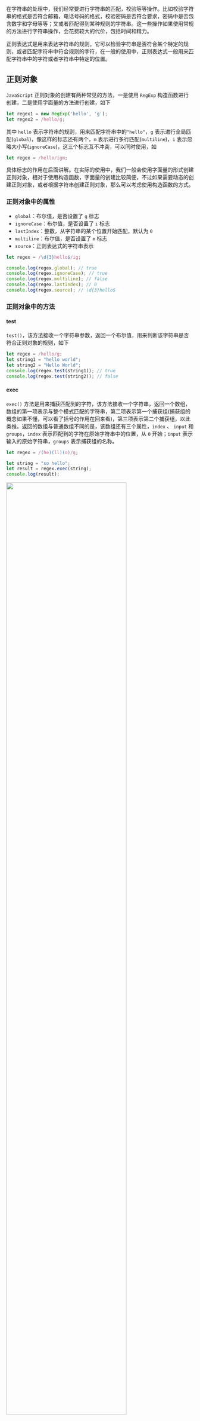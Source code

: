 在字符串的处理中，我们经常要进行字符串的匹配，校验等等操作。比如校验字符串的格式是否符合邮箱，电话号码的格式，校验密码是否符合要求，密码中是否包含数字和字母等等；又或者匹配得到某种规则的字符串。这一些操作如果使用常规的方法进行字符串操作，会花费较大的代价，包括时间和精力。

正则表达式是用来表达字符串的规则，它可以检验字符串是否符合某个特定的规则，或者匹配字符串中符合规则的字符，在一般的使用中，正则表达式一般用来匹配字符串中的字符或者字符串中特定的位置。

## 正则对象

`JavaScript` 正则对象的创建有两种常见的方法，一是使用 `RegExp` 构造函数进行创建，二是使用字面量的方法进行创建，如下

```javascript
let regex1 = new RegExp('hello', 'g');
let regex2 = /hello/g;
```

其中 `hello` 表示字符串的规则，用来匹配字符串中的`"hello"`，`g` 表示进行全局匹配(`global`)，像这样的标志还有两个，`m` 表示进行多行匹配(`multiline`)，`i` 表示忽略大小写(`ignoreCase`)，这三个标志互不冲突，可以同时使用，如

```javascript
let regex = /hello/igm;
```

具体标志的作用在后面讲解。在实际的使用中，我们一般会使用字面量的形式创建正则对象，相对于使用构造函数，字面量的创建比较简便，不过如果需要动态的创建正则对象，或者根据字符串创建正则对象，那么可以考虑使用构造函数的方式。

### 正则对象中的属性

- `global`：布尔值，是否设置了 `g` 标志
- `ignoreCase`：布尔值，是否设置了 `i` 标志
- `lastIndex`：整数，从字符串的某个位置开始匹配，默认为 `0`
- `multiline`：布尔值，是否设置了 `m` 标志
- `source`：正则表达式的字符串表示

```javascript
let regex = /\d{3}hello$/ig;

console.log(regex.global); // true
console.log(regex.ignoreCase); // true
console.log(regex.multiline); // false
console.log(regex.lastIndex); // 0
console.log(regex.source); // \d{3}hello$
```

### 正则对象中的方法

#### test

`test()`，该方法接收一个字符串参数，返回一个布尔值，用来判断该字符串是否符合正则对象的规则，如下

```javascript
let regex = /hello/g;
let string1 = "hello world";
let string2 = "Hello World";
console.log(regex.test(string1)); // true
console.log(regex.test(string2)); // false
```

#### exec

`exec()` 方法是用来捕获匹配到的字符，该方法接收一个字符串，返回一个数组，数组的第一项表示与整个模式匹配的字符串，第二项表示第一个捕获组(捕获组的概念如果不懂，可以看了括号的作用在回来看)，第三项表示第二个捕获组，以此类推。返回的数组与普通数组不同的是，该数组还有三个属性，`index` 、 `input` 和 `groups`，`index` 表示匹配到的字符在原始字符串中的位置，从 `0` 开始；`input` 表示输入的原始字符串，`groups` 表示捕获组的名称。

```javascript
let regex = /(he)(ll)(o)/g;

let string = "so hello";
let result = regex.exec(string);
console.log(result);
```

<img src="https://gitee.com/lastknightcoder/blogimage/raw/master/img/20200527135642.png" width="80%"/>

输出为

```javascript
[
  'hello',
  'he',
  'll',
  'o',
  index: 3,
  input: 'so hello',
  groups: undefined
]
```

如果正则对象的标志有 `g` 的话，那么在执行 `exec()` 方法后会改变 `lastIndex` 为匹配字符串后字符的 `index`，接下来再次执行 `exec()` 方法时将会从 `lastIndex` 处开始匹配，如

```javascript
let string = "ab abc abc";
let regex = /ab/g;

console.log(regex.lastIndex); // 0
regex.exec(string);
console.log(regex.lastIndex); // 2

regex.exec(string);
console.log(regex.lastIndex); // 5

regex.exec(string);
console.log(regex.lastIndex); // 9

regex.exec(string); // 匹配不到会返回 null
console.log(regex.lastIndex); // 重新变为 0
```

### 构造函数RegExp的属性

构造函数 `RegExp` 中有一些静态属性，这些属性会保存最近一次正则对象操作的一些信息，并且这些属性有两种方法访问，一种是具有语义的长属性名，一种是简短的短属性名，具体如下：

- `input`：短属性名为 `$_`，最近一次要匹配的字符串
- `lastMatch`：`$&`，最近一次的匹配项
- `leftContext`：$\`， `input` 中 `lastMatch` 的左边部分
- `rightContext`：`$'`，`input` 中 `lastMatch` 的右边部分
- `$1, $2, ...`：后面介绍

```javascript
let regex = /hello/g;
let string = "he hello llo";
regex.exec(string);

console.log(RegExp.input); // he hello llo
console.log(RegExp.lastMatch); // hello
console.log(RegExp.leftContext); // he_ (从_表示空格)
console.log(RegExp.rightContext); // _llo
```

## 字符串方法

在字符串中，有许多的方法也是与正则表达式有关的，如 `replace`，`match`，下面就简单介绍一下。

### replace

`replace()` 方法的作用是使用新的字符串替换字符串中的某些内容，该方法接收两个参数，第一个参数表示字符串中要被替换的内容，它可以是一个具体的字符串或者是一个正则对象，第二个参数为一个字符串，这个参数是用来替换第一个参数的，如

```javascript
let string = "gello";
string = string.replace('g', 'h'); // 将 string 中的 g 替换为 h
console.log(string); // hello
```

```javascript
let string = "abc";
string = string.replace(/[ab]/g, '#'); // 将字符串中的 a 或 b 替换为 #
console.log(string); // ##c
```

在上面中使用了 `[ab]`，这个表示 `a` 或者 `b`，具体会在元字符那里讲解。

### match

`match` 方法的作用与 `exec` 的作用差不多，不过一个是 `RegExp` 对象的方法，一个是 `String` 对象的方法。`match` 方法接收一个正则对象，它返回一个数组，根据正则对象是否设置了 `g` 标志，返回的结果也不相同。

如果没有设置 `g` 标志，即不会全局匹配，只会匹配一次，那么它返回的结果与 `exec` 返回的结果相同，数组的第一个元素表示匹配的字符串，后面的元素表示捕获组，并且也有 `input`，`index`，`groups`等属性，表示的含义也痛 `exec`，如下

```javascript
let string = "hello";
let result = string.match(/(?<h>he)(?<l>ll)(o)/);
console.log(result);
```

输出为

```javascript
[
  'hello',
  'he',
  'll',
  'o',
  index: 0,
  input: 'hello',
  groups: [Object: null prototype] { h: 'he', l: 'll' }
]
```

这次的正则表达式跟以往的不同，这次我设置了捕获组的名称，如

```javascript
(?<h>he)
```

即将捕获组 `(he)` 的名称设置为了 `h`，设置捕获组名称的格式如下

```javascript
(?<捕获组名称>捕获组内容)
```

为捕获组设置名称，可以方便在后面进行引用。

如果设置了 `g` 标志，这时返回值与 `exec` 方法就不同了，它会将字符串中所有符合正则表达式规则的内容都匹配出来，并放入数组中，如

```javascript
let string = "hello";
let re = /(?<h>he)(?<l>ll)(o)/g;
let result = string.match(re);
console.log(result); // [ 'hello' ]

string = "hello helloworld";
result = string.match(re);
console.log(result); // [ 'hello', 'hello' ]
```

这时设置的捕获组的信息就提取不到了，所以从某种程度上说，`exec` 的功能比 `match` 更加的强大，不过 `exec` 并不能一次提取出字符串中所有符合规则的内容，而是需要做一个循环，如下

```javascript
let string = "hello helloworld";
let re = /(?<h>he)(?<l>ll)(o)/g;
let result;
let results = new Array();
// 当 re.exec()不为 null 时
while (result = re.exec(string)) {
    results.push(result[0]); // result 中还包含了捕获组的信息
}
console.log(results); // [ 'hello', 'hello' ]
```

## 字符匹配

上面使用正则表达式进行匹配都是进行精确的匹配，如 `/hello/`，匹配字符串中的 `hello` 内容，这样我们根本无法领会到正则表达式的强大，正则表达式正是强大在它模糊匹配的能力，比如我们在 `Windows` 中进行文件查找，有时我们不记得文件的具体名称，比如忘了某个字母，这个时候我们会用 `.` 去表示任意的字母去进行查找。现在我们就来讲讲正则表达式模糊匹配的能力。

### 字符组

在进行匹配的时候，如果我们不确定某个位置的字符是什么，我们可以使用表示特定含义的字符来占据这个位置，比如 `[abc]` 表示这个位置是 `a`，`b`，`c` 中的某个字符。如果我们想表示这个字符是小写字母，按照上面的写法，你可能会这么写 `[abcdefghijklmnopqrstuvwxyz]`，这样的写法有点反人类，我们可以使用范围表示法来代替上面的写法，如 `[a-z]` 的写法就表示所有的小写字母，同理 `[A-Z]` 就表示所有的大写字母，`[0-9]` 就表示数字，`[0-9a-zA-Z]` 表示这个位置可以是数字，小写字母，大写字母。如下

```java
let re = /[a-zA-Z0-9]/;
console.log(re.test('0')); // true
console.log(re.test('s')); // true
console.log(re.test('S')); // true
console.log(re.test('?')); // false
```

我们可以在 `[]` 中加入 `^` 表示取反，如 `[^0-9]` 表示非数字，即它可以匹配所有的非数字

```javascript
let re = /[^0-9]/;
console.log(re.test("2")); // false
console.log(re.test("a")); // true
console.log(re.test("?")); // true
```

我们还可以使用**元字符**来占据位置，比如 `\d` 就代表数字，它的作用与 `[0-9]` 是一样的，常见的元字符如下所示(不包含表示位置的元字符，表示位置的元字符在后面介绍)

| 元字符 | 含义                                                |
| ------ | --------------------------------------------------- |
| `\d`   | 表示数字                                            |
| `\s`   | 表示空白字符，包括空格，回车，制表符等等            |
| `\w`   | 表示数字，大小写字母和下划线，相当于 `[0-9a-zA-Z_]` |
| `.`    | 表示任意一个字符                                    |

来看几个例子

```javascript
// 表示数字
let re1 = /\d/;
console.log(re1.test("2")); // true

// 空白字符
let re2 = /\s/;
console.log(re2.test(" ")); // true
console.log(re2.test("\t")); // true
console.log(re2.test("\n")); // true

// 表示大小写字母，数字和下划线
let re3 = /\w/;
console.log(re3.test("2")); // true
console.log(re3.test("a")); // true
console.log(re3.test("A")); // true
console.log(re3.test("_")); // true
```

与在 `[]` 中加入 `^`表示取反，上面的元字符也有对应的元字符表示取反的概念

| 元字符 | 含义                         |
| ------ | ---------------------------- |
| `\D`   | 与 `\d` 相反，表示非数字     |
| `\S`   | 与 `\s` 相反，表示非空白字符 |
| `\W`   | 与 `\w` 相反，表示非单词     |

```javascript
let re1 = /\D/;
console.log(re1.test("2")); // false
console.log(re1.test("\n")); // true

let re2 = /\S/;
console.log(re2.test(" ")); // false
console.log(re2.test("9")); // true

let re3 = /\W/;
console.log(re3.test("0")); // false
console.log(re3.test("\t")); // true
```

### 量词

现在我们假设使用正则表达式去匹配电话号码，假设电话号码就是 `11` 位数字，所以写出来的正则表达式是这样的 `\d\d\d\d\d\d\d\d\d\d\d`，这种写法也相当的反人类，不仅难读(需要一个个数才知道有多少个数)，而且写起来也麻烦，我们可以使用量词来简写上面的表达式，如 `\d{11}` 就表示 `\d` 连续出现 `11` 次，常见的量词写法如下

| 量词    | 含义                                              |
| ------- | ------------------------------------------------- |
| `{n}`   | 表示连续出现 `n` 次                               |
| `{m,n}` | 表示连续出现 `m-n`，最少出现 `m`，最多出现 `n` 次 |
| `{n,}`  | 表示连续出现最少 `n` 次(包括 `n` 次)              |
| `*`     | 表示连续出现**任意**多次                          |
| `+`     | 表示连续出现 `1` 次或 `1` 次以上                  |
| `?`     | 表示出现 `0` 次或 `1` 次                          |

```javascript
// 匹配连续出现的 5 位数字
let re = /\d{5}/g;
let string = "123 1234 12345 654321";
console.log(string.match(re)); // [ '12345', '65432' ]
```

```javascript
// 匹配连续出现的 2-3 位数字
let re = /\d{2,3}/g;
let string = "12 123 1234";
console.log(string.match(re)); // [ '12', '123', '123' ]
```

```javascript
// 匹配连续出现 4 位及 4 位以上的数字
let re = /\d{4,}/g;
let string = "12 123 1234 12345";
console.log(string.match(re)); // [ '1234', '12345' ]
```

```javascript
// b 可以出现任意次
let re = /ab*c/g;
let string = "ac abc abbc abbbc";
console.log(string.match(re)); // [ 'ac', 'abc', 'abbc', 'abbbc' ]
```

```javascript
// b 出现 1 次或 1 次以上
let re = /ab+c/g;
let string = "ac abc abbc abbbc";
console.log(string.match(re)); // [ 'abc', 'abbc', 'abbbc' ]
```

```javascript
// b 出现 0 次或 1 次
let re = /ab?c/g;
let string = "ac abc abbc abbbc";
console.log(string.match(re));
```

### 贪婪匹配与惰性匹配

所谓的贪婪匹配就是尽可能的多匹配，如

```javascript
let re = /ab+/g;
let string = "abbbb";
console.log(string.match(re)); // [ 'abbbb' ]
```

明明匹配 `ab` 也可以，但是它会尽可能多的匹配，这就是贪婪模式，与此相对的是惰性匹配，惰性匹配就是在满足条件的情况下会尽可能的少匹配，如上例就会匹配 `ab`，在默认的情况下是贪婪匹配，要使用惰性匹配就要使用惰性量词

| 贪婪    | 惰性     |
| ------- | -------- |
| `+`     | `+?`     |
| `*`     | `*?`     |
| `?`     | `??`     |
| `{n,m}` | `{n,m}?` |
| `{n,}`  | `{n,}?`  |

```javascript
let re = /ab+?/g;
let string = "abbbb";
console.log(string.match(re)); // [ 'ab' ]
```

现在考虑根据 `html` 字符串获得某 `id` 属性，如 `<div id="container" class="active"></div>`，如果我们使用贪婪匹配的话，考虑这样的匹配规则 `/id=".*"/`，那么捕获到的并不是我们想要的

```javascript
let re = /id=".*"/;
let string = "<div id=\"container\" class=\"active\"></div>";
console.log(re.exec(string)[0]); // id="container" class="active"
```

我们发现匹配到的是 `id="container" class="active"`，因为在贪婪模式下再符合条件的情况下会尽可能多的匹配，所以会直接匹配到最后一个双引号，解决办法有两种，其中简单的解决办法就是使用惰性匹配

```javascript
let re = /id=".*?"/;
let string = "<div id=\"container\" class=\"active\"></div>";
console.log(re.exec(string)[0]); // id="container"
```

另一种办法就比较 `trick`，我觉得只可意会，难以言传

```javascript
let re = /id="[^"]*"/;
let string = "<div id=\"container\" class=\"active\"></div>";
console.log(re.exec(string)[0]); // id="container"
```

仔细体会上面的写法吧，我觉得很好用，比如获得某标签的标签名

```javascript
let re = /<[^>]*>/;
let string = "<div></div>";
console.log(re.exec(string)[0]); // <div>
```

### 分支

有时候我们需要在多个分支之间进行选择，比如匹配十六进制表示的颜色，有两种表示，一种是 `#F4E242` 六位的，一种是简写的 `#FFF` 三位表示的，我们可以使用 `|` 来表示或的关系

```javascript
let regex = /#([0-9a-fA-F]{6}|[0-9a-fA-F]{3})/g;
let string1 = "#FFF";
let string2 = "#F34E23"
console.log(string1.match(regex)); // [ '#FFF' ]
console.log(string2.match(regex)); // [ '#F34E23' ]
```

## 括号的作用

### 分组与分支

假设我们要匹配 `I love Java` 和 `I love C` 这两句话，你可能会写出这样的正则表达式

```javascript
/I love Java|C/
```

但是这个正则表达式表示的是 `I love Java` 或者 `C` 而不是 `I love C`，正确的写法应该是这样

```javascript
/I love (Java|C)/
```

`Java` 和 `C` 选其一。

### 捕获数据

假设我们要匹配一个格式为 `yyyy-mm-dd` 格式的日期，并且希望获得年月日，那么可能会这么写

```javascript
let re = /\d{4}-\d{2}-\d{2}/;
let string = "2020-05-27";
let result = re.exec(string)[0]; // 2020-05-27
let results = result.split("-");
console.log("year:" + results[0]); // year:2020
console.log("month:" + results[1]); // month:05
console.log("day:" + results[2]); // day:27
```

其实我们可以通过添加括号来捕获数据，对于被括号包起来的数据，其匹配的内容会被提取出来，添加到返回的数组中，如

```javascript
let re = /(\d{4})-(\d{2})-(\d{2})/;

let string = "2020-05-27";
let result = re.exec(string);

console.log("year:" + result[1]); // 第一个捕获组 \d{4} 匹配的内容
console.log("month:" + result[2]); // 第二个捕获组 \d{2} 匹配的内容
console.log("day:" + result[3]); // 第三个捕获组 \d{2} 匹配的内容
```

上面我们对年月日的规则使用括号包了起来，在进行匹配时，对应被匹配到的数据会添加到数组中，在介绍 `exec` 方法时，其返回的数组，第一个元素表示匹配到的字符串，后面的元素表示捕获组(括号包起来)中捕获的内容。

#### RegExp的属性$1...

除了可以根据返回的数组 `result` 来得到捕获的数据，还可以通过在上面提过一嘴的 `RegExp` 构造函数的属性 `$1, $2, $3 ...` 等等来获得所捕获的内容，其中 `$1` 表示第一个捕获组所匹配的内容，如下

```javascript
let re = /(\d{4})-(\d{2})-(\d{2})/;

let string = "2020-05-27";
let result = re.exec(string);

console.log("year:" + RegExp.$1); // year:2020
console.log("month:" + RegExp.$2); // month:05
console.log("day:" + RegExp.$3); // day:27
```

每次在使用正则表达式进行匹配时，`RegExp` 中的 `$1, $2, $3 ...` 也会相应的更新。

#### 括号嵌套

现在考虑如果括号有嵌套的情况，比如上面日期格式捕获更精准的表达式

```javascript
/(\d{4})-((0[1-9])|(1[0-2]))-((0[1-9])|([1-2]\d)|(3[0-1]))/
```

上面括号嵌套的很复杂，在原理上，被括号包起来的规则所匹配的内容都会被捕获，那么嵌套带来的问题就是，捕获的顺序哪个在前，哪个在后，其实也很简单，根据左括号来，比如上式中的捕获顺序为

1. `(\d{4})`
2. `((0\d)|(1[0-2]))`
3. `(0\d)`
4. `(1[0-2])`
5. `((0[1-9])|([1-2]\d)|(3[0-1]))`
6. `(0[1-9])`
7. `([1-2]\d)`
8. `(3[0-1])`

所以如果使用上面的正则表达式进行捕获得到年月日的信息，根据分析年是第一捕获组，月是第二捕获组，日是第五捕获组

```javascript
let re = /(\d{4})-((0[1-9])|(1[0-2]))-((0[1-9])|([1-2]\d)|(3[0-1]))/;
let date = "2020-05-27";

let result = re.exec(date);

console.log(result[1], result[2], result[5]); // 2020 05 27
```

由于无用的捕获组太多，导致想要提取包含信息的捕获组获取困难，其实仔细观察，里面的大多数括号主要是为分支做准备的，对于这些捕获组，我们可以考虑不捕获，仅仅作为分支使用，我们在括号里面的前方加入 `?:` 表示该括号匹配的内容不进行捕获，如下

```javascript
let re = /(\d{4})-((?:0[1-9])|(?:1[0-2]))-((?:0[1-9])|(?:[1-2]\d)|(?:3[0-1]))/;
let date = "2020-05-27";

let result = re.exec(date);

console.log(result[1], result[2], result[3]); // 2020 05 27
```

如果作为分支的括号太多，为每一个分支添加 `?:` 也比较费力，那么可以考虑给包含信息的捕获组命名，命名的方法在上面有提到过

```javascript
let re = /(?<year>\d{4})-(?<month>(0[1-9])|(1[0-2]))-(?<day>(0[1-9])|([1-2]\d)|(3[0-1]))/;
let date = "2020-05-27";

let result = re.exec(date);
let groups = result.groups;

console.log(groups.year, groups.month, groups.day); // 2020 05 27
```

通过给捕获组命名，可以方便的通过 `groups` 对象得到想要的数据。

### 反向引用

现在再次考虑匹配日期，已知下面这三种日期格式都可以

```javascript
2017-02-12
2017 02 12
2017/02/12
```

所以你可能会写出这样的正则表达式

```javascript
/\d{4}(-| |\/)\d{2}(-| |\/)\d{2}/
```

经过测试，发现能符合要求

```javascript
console.log(re.test("2017-02-17")); // true
console.log(re.test("2017 02 17")); // true
console.log(re.test("2017/02/17")); // true
```

但是你会发现一些意外的情况

```javascript
console.log(re.test("2017-02/17")); // true
console.log(re.test("2017-02 17")); // true
console.log(re.test("2017 02-17")); // true
```

前后的分隔符不一致的情况也能够匹配，而我们要求的是前后的分隔符是一样的，这个时候我们可以通过引用分组，使得前面和后面的分隔符是一样的，如下

```javascript
let re = /\d{4}(-| |\/)\d{2}\1\d{2}/;

console.log(re.test("2017-02-17")); // true
console.log(re.test("2017 02 17")); // true
console.log(re.test("2017/02/17")); // true

console.log(re.test("2017-02/17")); // false
console.log(re.test("2017-02 17")); // false
console.log(re.test("2017 02-17")); // false
```

注意到我们对于后面的分组，我们使用了 `\1` 去进行替代，`\1` 的意思就是代表引用第一个分组，这样就可以做到这个地方与前面的分组相同。同理我们也可以使用 `\2` 表示引用第二个分组(如果有的话，如果没有就单纯的表示匹配字符串 `"\2"`)。

## 位置匹配

### 相关元字符

正则表达式中的最后一个内容就是关于位置的匹配，与字符匹配不同，位置匹配时匹配字符间的位置，常见有关位置的元字符如下

| 元字符   | 含义                                 |
| -------- | ------------------------------------ |
| `^`      | 开头位置                             |
| `$`      | 结尾位置                             |
| `\b`     | 单词边界，即 `\w` 与 `\W` 之间的位置 |
| `(?=p)`  | 匹配 `p` 模式前面的位置，具体见例子  |
| `(?<=p)` | 匹配 `p` 模式后面的位置              |

```javascript
let string = "[JS] hello";
let result = string.replace(/^/,"#");
console.log(result); // #[JS] hello

result = string.replace(/$/, "#");
console.log(result); // [JS] hello#

result = string.replace(/\b/g, "#"); // \b 是 \w 与 \W 之间的位置，表示单词的边界
console.log(result); // [#JS#] #hello#

result = string.replace(/(?=hello)/, "#"); // hello 前面的位置
console.log(result); // [JS] #hello

result = string.replace(/(?<=hello)/, "#"); // hello 后面的位置
console.log(result); // [JS] hello#
```

同理，也有元字符表示与上面相反的意义

| 元字符   | 含义                                              |
| -------- | ------------------------------------------------- |
| `\B`     | 与 `\b` 相反，表示非单词边界                      |
| `(?!p)`  | 与 `(?=p)` 相反，表示不是 `p` 前面位置的所有位置  |
| `(?<!p)` | 与 `(?<=p)` 相反，表示不是 `p` 后面位置的所有位置 |

```javascript
let string = "[JS] hello";
let result = string.replace(/\B/g,"#");
console.log(result); // #[J#S]# h#e#l#l#o

result = string.replace(/(?!hello)/g, "#"); // 不是 hello 前面位置的所有位置
console.log(result); // #[#J#S#]# h#e#l#l#o#

result = string.replace(/(?<!hello)/g, "#"); // 不是 hello 后面位置的所有位置
console.log(result); // #[#J#S#]# #h#e#l#l#o
```

### 千位分隔符案例

现在来做一个案例，将数字转化为千位分隔符表示法，如 `12345678` 转化为 `12,345,678`，我们首先找到后三位数字的前面位置，然后添加逗号，如下

```javascript
let string = "12345678";
result = string.replace(/(?=(\d{3})$)/g,",");
console.log(result); // 12345,678
```

进一步弄出所有的逗号

```javascript
result = string.replace(/(?=(\d{3})+$)/g,","); // 12,345,678
```

但是还是有一个小小问题，测试的数字个数是三的倍数的时候，在开头也会添加一个逗号

```javascript
let string = "123456789";
result = string.replace(/(?=(\d{3})+$)/g,",");
console.log(result); // ,123,456,789
```

我们可以修改正则表达式如下

```javascript
result = string.replace(/(?=(?!^)(\d{3})+$)/g,",");
```

其中 `(?!^)` 表示不是开头的位置。如果希望支持更多的格式，比如 `1234567 12345678` 转换为 `1,234,567 12,345,678`，只要将上面的表达式中的开头，结尾替换为 `\b` 即可

```javascript
let string = "1234567 12345678";
result = string.replace(/(?=(?!\b)(\d{3})+\b)/g,",");
console.log(result); // 1,234,567 12,345,678
```

考虑到 `(?!\b)` 就相当于 `\B`，所以上面的表达式也可简写如下

```javascript
/(?=\B(\d{3})+\b)/g
```

### 多行模式

正则表达式有三个常见的标志，分别为全局模式 `g`，表示进行全局匹配，如果不设置该标志，那么只会匹配一次，如果字符串后面还要符合规则的字符串，是不会被匹配的，对于 `exec()` 方法，非全局模式下不会更改 `lastIndex`，即 `lastIndex` 始终是 `0`。

```javascript
let string = "hello hello";

let re1 = /hello/;
let re2 = /hello/g;

// 非全局替换 只会替换匹配到的第一个 hello
console.log(string.replace(re1, "#")); // # hello
// 全局替换 字符串中所以的 hello 都会被替换
console.log(string.replace(re2, "#")); // # #
```

第二标志 `i` 很好理解，即忽略大小写

```javascript
let re1 = /hello/;
let re2 = /hello/i;

let string = "Hello";

// 不忽略大小写
console.log(re1.test(string)); // false
// 忽略大小写
console.log(re2.test(string)); // true
```

第三个标志 `m` 表示多行模式，它只会影响 `^,$`，如果不是多行模式，那么 `^, $` 就表示字符串的开头和结尾，如果是多行模式，那么 `^,$` 就表示每一行的开头和结尾。

非多行模式

```javascript
let string = "I \nlove \njava";
// 非多行 ^,$ 表示字符串的开头和结尾
console.log(string.replace(/^|$/g, "#"));
```

输出如下

```
#I 
love 
java#
```

多行模式

```javascript
let string = "I \nlove \njava";
// 多行模式 ^,$ 表示每一行的开头和结尾
console.log(string.replace(/^|$/gm, "#"));
```

输出如下

```
#I #
#love #
#java#
```









<Disqus />